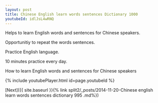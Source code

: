```yaml
---
layout: post
title: Chinese English learn words sentences Dictionary 1000 
youtubeId: idlJsL4wRNQ
---
```

 
 
Helps to learn English words and sentences for Chinese speakers.

Opportunitiy to repeat the words sentences. 

Practice English language. 
 
10 minutes practice every day. 
 
How to learn English words and sentences for Chinese speakers 
 
{% include youtubePlayer.html id=page.youtubeId %}
 
 
[Next]({{ site.baseurl }}{% link  split2/_posts/2014-11-20-Chinese english learn words sentences dictionary 995 .md%})
 
